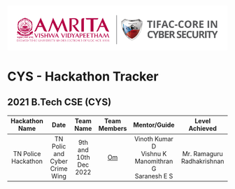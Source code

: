 <p align="center">
  <img src="https://raw.githubusercontent.com/Amrita-TIFAC-Cyber/CYS-RAM/refs/heads/main/Assets/AVV_TIFAC-CORE_in_Cyber_Security.png" alt ="AMRITA-TIFAC-CYBER" width="880" />
</p>


# CYS - Hackathon Tracker 

## 2021 B.Tech CSE (CYS) 

|    Hackathon Name   |           Date           |         Team Name      |         Team Members        |      Mentor/Guide |    Level Achieved       |
|:-------------------:|:------------------------:|:----------------------:|:---------------------------:|:-----------------:|:------------------------:|
| TN Police Hackathon  |  TN Polic and <br/> Cyber Crime Wing | 9th and 10th <br/> Dec 2022 |  [Om](https://github.com/Amrita-TIFAC-Cyber-Blockchain/Om)   | Vinoth Kumar D <br/> Vishnu K <br/> Manomithran G <br/> Saranesh E S | Mr. Ramaguru Radhakrishnan | ![](https://img.shields.io/badge/Qualified-Participated_Finals-brown) | 

